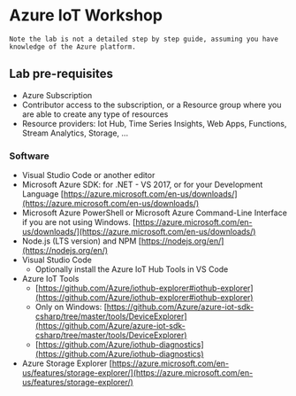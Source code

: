 # Azure IoT Workshop

    Note the lab is not a detailed step by step guide, assuming you have knowledge of the Azure platform.

## Lab pre-requisites

- Azure Subscription
- Contributor access to the subscription, or a Resource group where you are able to create any type of resources
- Resource providers: Iot Hub, Time Series Insights, Web Apps, Functions, Stream Analytics, Storage, ...

### Software

- Visual Studio Code or another editor
- Microsoft Azure SDK: for .NET - VS 2017, or for your Development Language [https://azure.microsoft.com/en-us/downloads/](https://azure.microsoft.com/en-us/downloads/) 
- Microsoft Azure PowerShell or Microsoft Azure Command-Line Interface if you are not using Windows. [https://azure.microsoft.com/en-us/downloads/](https://azure.microsoft.com/en-us/downloads/)
- Node.js (LTS version) and NPM [https://nodejs.org/en/](https://nodejs.org/en/)
- Visual Studio Code
    - Optionally install the Azure IoT Hub Tools in VS Code
- Azure IoT Tools
    - [https://github.com/Azure/iothub-explorer#iothub-explorer](https://github.com/Azure/iothub-explorer#iothub-explorer)
    - Only on Windows: [https://github.com/Azure/azure-iot-sdk-csharp/tree/master/tools/DeviceExplorer](https://github.com/Azure/azure-iot-sdk-csharp/tree/master/tools/DeviceExplorer)
    - [https://github.com/Azure/iothub-diagnostics](https://github.com/Azure/iothub-diagnostics)
- Azure Storage Explorer [https://azure.microsoft.com/en-us/features/storage-explorer/](https://azure.microsoft.com/en-us/features/storage-explorer/)




